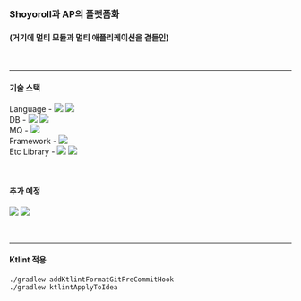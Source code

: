 ### Shoyoroll과 AP의 플랫폼화
#### (거기에 멀티 모듈과 멀티 애플리케이션을 곁들인)
<br>

---
#### 기술 스택
Language - <img src="https://img.shields.io/badge/Kotlin-7F52FF?style=flat-square&logo=Kotlin&logoColor=white"/></a> <img src="https://img.shields.io/badge/JDK17-000000?style=flat-square&logo=OpenJDK&logoColor=white"/></a> <br>
DB - <img src="https://img.shields.io/badge/MySQL-4479A1?style=flat-square&logo=MySQL&logoColor=white"/></a> <img src="https://img.shields.io/badge/Redis-DC382D?style=flat-square&logo=Redis&logoColor=white"/></a> <br>
MQ - <img src="https://img.shields.io/badge/Kafka-231F20?style=flat-square&logo=ApacheKafka&logoColor=white"/></a> <br>
Framework - <img src="https://img.shields.io/badge/SpringBoot-6DB33F?style=flat-square&logo=SpringBoot&logoColor=white"/></a> <br>
Etc Library - <img src="https://img.shields.io/badge/GraphQL-E10098?style=flat-square&logo=GraphQL&logoColor=white"/></a> <img src="https://img.shields.io/badge/KotlinJDSL-7F52FF?style=flat-square&logo=Kotlin&logoColor=white"/></a> <br>

<br>

#### 추가 예정
<img src="https://img.shields.io/badge/Grafana-F46800?style=flat-square&logo=Grafana&logoColor=white"/></a> <img src="https://img.shields.io/badge/Prometheus-E6522C?style=flat-square&logo=Prometheus&logoColor=white"/></a>

<br>

---

#### Ktlint 적용
```shell
./gradlew addKtlintFormatGitPreCommitHook
./gradlew ktlintApplyToIdea
```
